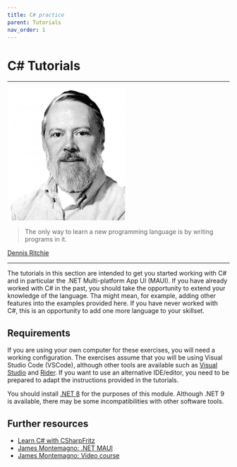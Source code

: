 ```yaml
---
title: C# practice
parent: Tutorials
nav_order: 1
---
```


# C# Tutorials

<hr class="splash">

![Dennis Ritchie](../../images/people/dennis_richie.png)

<blockquote class="pretty"><span>
The only way to learn a new programming language is by writing programs in it.
</span></blockquote>
<p class="attribution"><a href="https://en.wikipedia.org/wiki/Dennis_Ritchie">Dennis Ritchie</a></p>
<hr class="splash">

The tutorials in this section are intended to get you started working with C# and in particular
the .NET Multi-platform App UI (MAUI). If you have already worked with C# in the past, you should
take the opportunity to extend your knowledge of the language. Tha might mean, for example, adding
other features into the examples provided here. If you have never worked with C#, this is an
opportunity to add one more language to your skillset.

## Requirements

If you are using your own computer for these exercises, you will need a working configuration.
The exercises assume that you will be using Visual Studio Code (VSCode), although other tools
are available such as [Visual Studio](https://visualstudio.microsoft.com/) and
[Rider](https://www.jetbrains.com/rider/). If you want to use an alternative IDE/editor, you 
need to be prepared to adapt the instructions provided in the tutorials.

You should install [.NET 8](https://dotnet.microsoft.com/en-us/download/dotnet/8.0) 
for the purposes of this module. Although .NET 9 is available, there may be some incompatibilities
with other software tools.

## Further resources

* [Learn C# with CSharpFritz](https://dotnet.microsoft.com/en-us/live/csharpfritz)
* [James Montemagno: .NET MAUI](https://montemagno.com/tag/net-maui/)
* [James Montemagno: Video course](https://youtu.be/DuNLR_NJv8U?si=eeDP3j2mBNbHXe-O)

